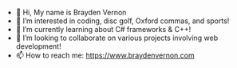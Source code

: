 - 👋 Hi, My name is Brayden Vernon
- 👀 I’m interested in coding, disc golf, Oxford commas, and sports!
- 🌱 I’m currently learning about C# frameworks & C++!
- 💞️ I’m looking to collaborate on various projects involving web development!
- 📫 How to reach me: https://www.braydenvernon.com

<!---
Vernon-444/Vernon-444 is a ✨ special ✨ repository because its `README.md` (this file) appears on your GitHub profile.
You can click the Preview link to take a look at your changes.
--->
